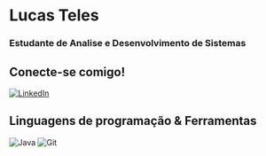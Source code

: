 # Lucas Teles
### Estudante de Analise e Desenvolvimento de Sistemas

## Conecte-se comigo!

[![LinkedIn](https://img.shields.io/badge/LinkedIn-FFF?style=for-the-badge&logo=linkedin&logoColor=black)](https://www.linkedin.com/in/lucas-teles-184882153/)


## Linguagens de programação & Ferramentas
![Java](https://img.shields.io/badge/JavaScript-FFF?style=for-the-badge&logo=javascript&logoColor=black) ![Git](https://img.shields.io/badge/GIT-FFF?style=for-the-badge&logo=git&logoColor=black)


